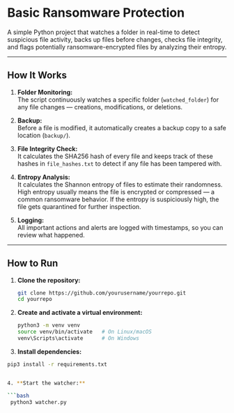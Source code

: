 # Basic Ransomware Protection

A simple Python project that watches a folder in real-time to detect suspicious file activity, backs up files before changes, checks file integrity, and flags potentially ransomware-encrypted files by analyzing their entropy.

---

## How It Works

1. **Folder Monitoring:**  
   The script continuously watches a specific folder (`watched_folder`) for any file changes — creations, modifications, or deletions.

2. **Backup:**  
   Before a file is modified, it automatically creates a backup copy to a safe location (`backup/`).

3. **File Integrity Check:**  
   It calculates the SHA256 hash of every file and keeps track of these hashes in `file_hashes.txt` to detect if any file has been tampered with.

4. **Entropy Analysis:**  
   It calculates the Shannon entropy of files to estimate their randomness. High entropy usually means the file is encrypted or compressed — a common ransomware behavior. If the entropy is suspiciously high, the file gets quarantined for further inspection.

5. **Logging:**  
   All important actions and alerts are logged with timestamps, so you can review what happened.

---

## How to Run 

1. **Clone the repository:**

   ```bash
   git clone https://github.com/yourusername/yourrepo.git
   cd yourrepo

2. **Create and activate a virtual environment:**

   ```bash
   python3 -m venv venv
   source venv/bin/activate   # On Linux/macOS
   venv\Scripts\activate      # On Windows

3. **Install dependencies:**
 
  ```bash
  pip3 install -r requirements.txt


4. **Start the watcher:**
 
  ```bash
   python3 watcher.py

